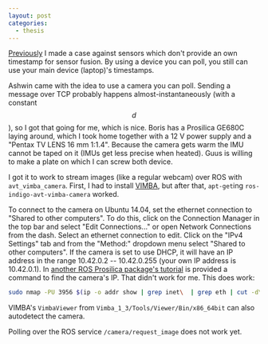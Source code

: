 ```yaml
---
layout: post
categories:
  - thesis
---
```


[Previously](/2014/10/16/Why-ROS's-timestamps-are-not-enough) I made a case against sensors which don't provide an own timestamp for sensor fusion.  By using a device you can poll, you still can use your main device (laptop)'s timestamps.

Ashwin came with the idea to use a camera you can poll.  Sending a message over TCP probably happens almost-instantaneously (with a constant $$d$$), so I got that going for me, which is nice.  Boris has a Prosilica GE680C laying around, which I took home together with a 12 V power supply and a "Pentax TV LENS 16 mm 1:1.4".  Because the camera gets warm the IMU cannot be taped on it (IMUs get less precise when heated).  Guus is willing to make a plate on which I can screw both device.

I got it to work to stream images (like a regular webcam) over ROS with `avt_vimba_camera`.  First, I had to install [VIMBA](http://www.alliedvisiontec.com/emea/products/software/vimba-sdk.html), but after that, `apt-get`ing `ros-indigo-avt-vimba-camera` worked.

To connect to the camera on Ubuntu 14.04, set the ethernet connection to "Shared to other computers".  To do this, click on the Connection Manager in the top bar and select "Edit Connections..." or open Network Connections from the dash.  Select an ethernet connection to edit.  Click on the "IPv4 Settings" tab and from the "Method:" dropdown menu select "Shared to other computers".  If the camera is set to use DHCP, it will have an IP address in the range 10.42.0.2 -- 10.42.0.255 (your own IP address is 10.42.0.1).  In [another ROS Prosilica package's tutorial](http://wiki.ros.org/prosilica_camera/Tutorials/DeterminingProsilicaIPAddress) is provided a command to find the camera's IP.  That didn't work for me.  This does work:

```bash
sudo nmap -PU 3956 $(ip -o addr show | grep inet\  | grep eth | cut -d\  -f 7)
```

VIMBA's `VimbaViewer` from `Vimba_1_3/Tools/Viewer/Bin/x86_64bit` can also autodetect the camera.

Polling over the ROS service `/camera/request_image` does not work yet.
